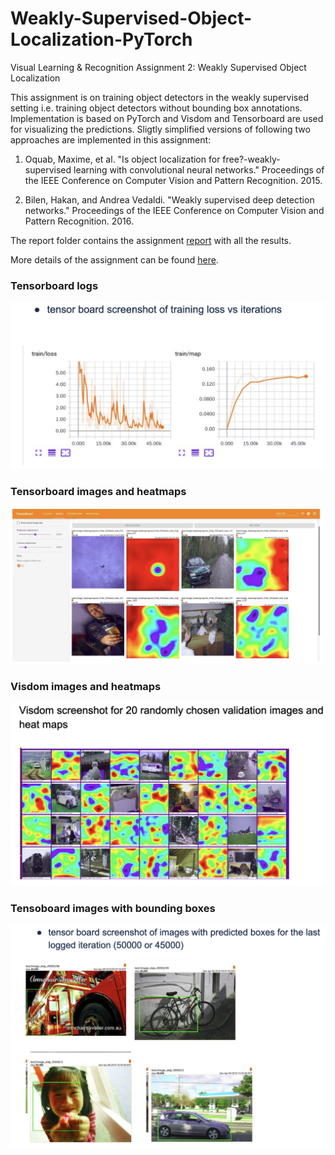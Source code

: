 # Weakly-Supervised-Object-Localization-PyTorch
Visual Learning &amp; Recognition Assignment 2: Weakly Supervised Object Localization

This assignment is on training object detectors in the weakly supervised setting i.e. training object detectors without bounding box annotations. Implementation is based on PyTorch and Visdom and Tensorboard are used for visualizing the predictions. Sligtly simplified versions of following two approaches are implemented in this assignment:

1) Oquab, Maxime, et al. "Is object localization for free?-weakly-supervised learning with convolutional neural networks." Proceedings of the IEEE Conference on Computer Vision and Pattern Recognition. 2015.

2) Bilen, Hakan, and Andrea Vedaldi. "Weakly supervised deep detection networks." Proceedings of the IEEE Conference on Computer Vision and Pattern Recognition. 2016.

The report folder contains the assignment [report](https://github.com/BhavanJ/Weakly-Supervised-Object-Localization-PyTorch/blob/master/report/HW2_VLR_bjasani.pdf) with all the results.

More details of the assignment can be found [here](https://bitbucket.org/CMU16824Spring18/hw2-release).


### Tensorboard logs
![Tensorboard logs](report/image_1.png)

### Tensorboard images and heatmaps
![Tensorboard images and heatmaps](report/image_2.png)

### Visdom images and heatmaps
![Visdom images and heatmaps](report/image_3.png)

### Tensoboard images with bounding boxes
![Tensoboard images with bounding boxes](report/image_4.png)

